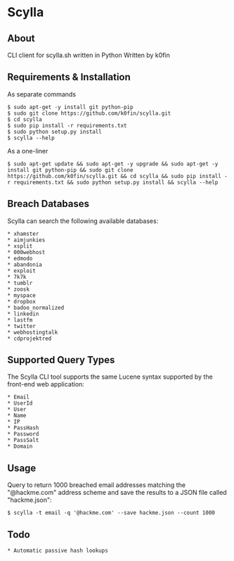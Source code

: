 # Scylla

## About
CLI client for scylla.sh written in Python
Written by k0fin

## Requirements & Installation

As separate commands

    $ sudo apt-get -y install git python-pip
    $ sudo git clone https://github.com/k0fin/scylla.git
    $ cd scylla
    $ sudo pip install -r requirements.txt
    $ sudo python setup.py install
    $ scylla --help

As a one-liner

    $ sudo apt-get update && sudo apt-get -y upgrade && sudo apt-get -y install git python-pip && sudo git clone https://github.com/k0fin/scylla.git && cd scylla && sudo pip install -r requirements.txt && sudo python setup.py install && scylla --help

## Breach Databases

Scylla can search the following available databases:

    * xhamster
    * aimjunkies
    * xsplit
    * 000webhost
    * edmodo
    * abandonia
    * exploit
    * 7k7k
    * tumblr
    * zoosk
    * myspace
    * dropbox
    * badoo_normalized
    * linkedin
    * lastfm
    * twitter
    * webhostingtalk
    * cdprojektred

## Supported Query Types

The Scylla CLI tool supports the same Lucene syntax supported by the front-end web application:

    * Email
    * UserId
    * User
    * Name
    * IP
    * PassHash
    * Password
    * PassSalt
    * Domain

## Usage

Query to return 1000 breached email addresses matching the "@hackme.com" address scheme and save the results to a JSON file called "hackme.json":

    $ scylla -t email -q '@hackme.com' --save hackme.json --count 1000

## Todo

    * Automatic passive hash lookups
